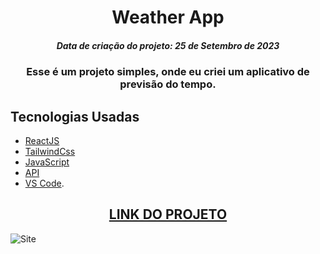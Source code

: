<h1 align="center">Weather App</h1>
<h5 align="center">Data de criação do projeto: 25 de Setembro de 2023</h5>

<h3 align="center">   
Esse é um projeto simples, onde eu criei um aplicativo de previsão do tempo.
</h3>

## Tecnologias Usadas

- [ReactJS](https://legacy.reactjs.org/docs/getting-started.html)
- [TailwindCss](https://tailwindcss.com/)
- [JavaScript](https://developer.mozilla.org/pt-BR/docs/Web/JavaScript)
- [API](https://www.weatherapi.com/)
- [VS Code](https://code.visualstudio.com/).

<div align="center">
  <h2><a href="https://weather-app.vercel.app/">LINK DO PROJETO</a></h2>
</div>

![Site](image.png)